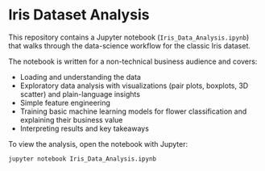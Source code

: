 # Iris Dataset Analysis

This repository contains a Jupyter notebook (`Iris_Data_Analysis.ipynb`) that walks through the data-science workflow for the classic Iris dataset.

The notebook is written for a non-technical business audience and covers:

- Loading and understanding the data
- Exploratory data analysis with visualizations (pair plots, boxplots, 3D scatter) and plain-language insights
- Simple feature engineering
- Training basic machine learning models for flower classification and explaining their business value
- Interpreting results and key takeaways

To view the analysis, open the notebook with Jupyter:

```
jupyter notebook Iris_Data_Analysis.ipynb
```

